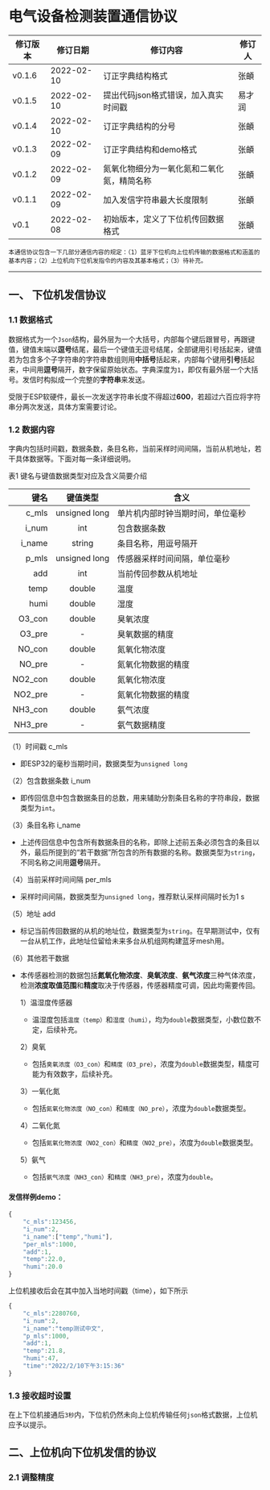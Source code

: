 # 电气设备检测装置通信协议

|修订版本|	修订日期    |    修订内容                    |	修订人|
|  ---  |   ----       |      ---                       |  ---   |
| v0.1.6  |	2022-02-10 |	订正字典结构格式            	|张頔|
| v0.1.5  |	2022-02-10 |	提出代码json格式错误，加入真实时间戳	|易才润|
| v0.1.4  |	2022-02-10 |	订正字典结构的分号	|张頔|
| v0.1.3  |	2022-02-09 |	订正字典结构和demo格式	|张頔|
| v0.1.2  |	2022-02-09 |	氮氧化物细分为一氧化氮和二氧化氮，精简名称	|张頔|
| v0.1.1  |	2022-02-09 |	加入发信字符串最大长度限制	|张頔|
| v0.1  |	2022-02-08 |	初始版本，定义了下位机传回数据格式	|张頔|

    本通信协议包含一下几部分通信内容的规定：（1）蓝牙下位机向上位机传输的数据格式和涵盖的基本内容；（2）上位机向下位机发指令的内容及其基本格式；（3）待补充。

---

## 一、 下位机发信协议

### 1.1 数据格式

数据格式为一个`Json`结构，最外层为一个大括号，内部每个键后跟冒号，再跟键值，键值末端以**逗号**结尾，最后一个键值无逗号结尾，全部键用引号括起来，键值若为包含多个子字符串的字符串数组则用**中括号**括起来，内部每个键用**引号**括起来，中间用**逗号**隔开，数字保留原始状态。字典深度为`1`，即仅有最外层一个大括号。发信时构拟成一个完整的**字符串**来发送。

受限于ESP软硬件，最长一次发送字符串长度不得超过**600**，若超过六百应将字符串分两次发送，具体方案需要讨论。

### 1.2 数据内容

字典内包括时间戳，数据条数，条目名称，当前采样时间间隔，当前从机地址，若干具体数据等。下面对每一条详细说明。

表1 键名与键值数据类型对应及含义简要介绍

|键名|	键值类型|	含义|
|---:|   :---: |---   |
|c_mls|	unsigned long|	单片机内部时钟当期时间，单位毫秒|
i_num|	int|	包含数据条数
i_name|	string|	条目名称，用逗号隔开
p_mls|	unsigned long|	传感器采样时间间隔，单位毫秒
add|	int         |	当前传回参数从机地址
temp|	double|	温度
humi|	double|	湿度
O3_con|	double|	臭氧浓度
O3_pre|	-|	臭氧数据的精度
NO_con|	double|	氮氧化物浓度
NO_pre|	-|	氮氧化物数据的精度
NO2_con|	double|	氮氧化物浓度
NO2_pre|	-|	氮氧化物数据的精度
NH3_con|	double|	氨气浓度
NH3_pre|	-|	氨气数据精度

（1）时间戳 c_mls

- 即ESP32的毫秒当期时间，数据类型为`unsigned long`

（2）包含数据条数 i_num

- 即传回信息中包含数据条目的总数，用来辅助分割条目名称的字符串段，数据类型为`int`。

（3）条目名称 i_name

- 上述传回信息中包含所有数据条目的名称，即除上述前五条必须包含的条目以外，最后所提到的“若干数据”所包含的所有数据的名称。数据类型为`string`，不同名称之间用**逗号**隔开。

（4）当前采样时间间隔 per_mls

- 采样时间间隔，数据类型为`unsigned long`，推荐默认采样间隔时长为1 s

（5）地址 add

- 标记当前传回数据的从机的地址位，数据类型为`string`。在早期测试中，仅有一台从机工作，此地址位留给未来多台从机组网构建蓝牙mesh用。

（6）其他若干数据

- 本传感器检测的数据包括**氮氧化物浓度**、**臭氧浓度**、**氨气浓度**三种气体浓度，检测**浓度取值范围**和**精度**取决于传感器，传感器精度可调，因此均需要传回。

    1）温湿度传感器

    - 温湿度包括`温度（temp）`和`湿度（humi）`，均为`double`数据类型，小数位数不定，后续补充。

    2）臭氧

    - 包括`臭氧浓度（O3_con）`和`精度（O3_pre）`，浓度为`double`数据类型，精度可能为有效数字，后续补充。

    3）一氧化氮

    - 包括`氮氧化物浓度（NO_con）`和`精度（NO_pre）`，浓度为`double`数据类型。

    4）二氧化氮

    - 包括`氮氧化物浓度（NO2_con）`和`精度（NO2_pre）`，浓度为`double`数据类型。

    5）氨气

    - 包括`氨气浓度（NH3_con）`和`精度（NH3_pre）`，浓度为`double`。

#### **发信样例demo：**

```javascript
{
    "c_mls":123456,
    "i_num":2,
    "i_name":["temp","humi"],
    "per_mls":1000,
    "add":1,
    "temp":22.0,
    "humi":20.0
}
```

上位机接收后会在其中加入当地时间戳（time），如下所示

```javascript
{
    "c_mls":2280760,
    "i_num":2,
    "i_name":"temp测试中文",
    "p_mls":1000,
    "add":1,
    "temp":21.8,
    "humi":47,
    "time":"2022/2/10下午3:15:36"
}
```

### 1.3 接收超时设置

在上下位机接通后`3秒`内，下位机仍然未向上位机传输任何`json`格式数据，上位机应予以提示。

## 二、上位机向下位机发信的协议

### 2.1 调整精度
